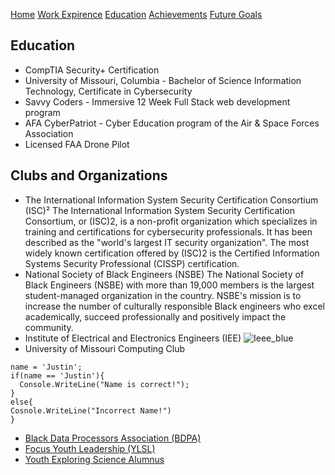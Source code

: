 [Home](https://github.com/JZWhite3/IT100_Midterm/blob/main/README.md)
[Work Expirence](https://github.com/JZWhite3/IT100_Midterm/blob/main/WorkExperience.md)
[Education](https://github.com/JZWhite3/IT100_Midterm/blob/main/Education.md)
[Achievements](https://github.com/JZWhite3/IT100_Midterm/blob/main/achievements.md)
[Future Goals](https://github.com/JZWhite3/IT100_Midterm/blob/main/FutureGoals.md)
## Education
- CompTIA Security+ Certification 	     
- University of Missouri, Columbia - Bachelor of Science Information Technology, Certificate in Cybersecurity 	     
- Savvy Coders - Immersive 12 Week Full Stack web development program                                                               
- AFA CyberPatriot - Cyber Education program of the Air & Space Forces Association                              
- Licensed FAA Drone Pilot       

## Clubs and Organizations
- The International Information System Security Certification Consortium (ISC)²
The International Information System Security Certification Consortium, or (ISC)2, is a non-profit organization which specializes in training and certifications for cybersecurity professionals. It has been described as the "world's largest IT security organization". The most widely known certification offered by (ISC)2 is the Certified Information Systems Security Professional (CISSP) certification.
- National Society of Black Engineers (NSBE)
The National Society of Black Engineers (NSBE) with more than 19,000 members is the largest student-managed organization in the country. NSBE's mission is to increase the number of culturally responsible Black engineers who excel academically, succeed professionally and positively impact the community.
- Institute of Electrical and Electronics Engineers (IEE)
![Ieee_blue](https://user-images.githubusercontent.com/123113593/226242099-d117fb2a-0c2e-4bc1-8288-ddc553b4f0ae.png)
- University of Missouri Computing Club
```
name = 'Justin';
if(name == 'Justin'){
  Console.WriteLine("Name is correct!");
}
else{
Cosnole.WriteLine("Incorrect Name!")
}
```
- [Black Data Processors Association (BDPA)](https://bdpa.org/)
- [Focus Youth Leadership (YLSL)](https://www.focus-stl.org/programs/youth-leadership-st-louis/)
- [Youth Exploring Science Alumnus](https://www.slsc.org/connections/community-science/youth-exploring-science-yes-program/)
